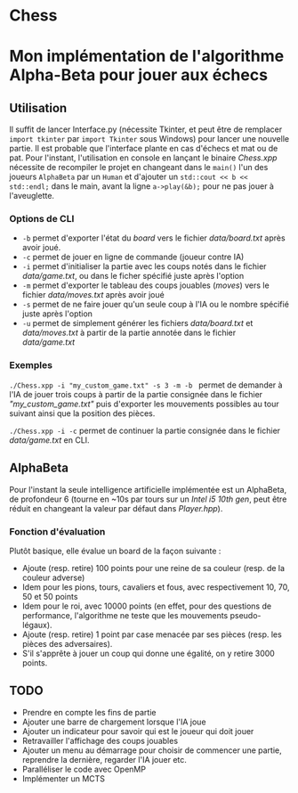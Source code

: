 # Chess

Mon implémentation de l'algorithme Alpha-Beta pour jouer aux échecs
===

## Utilisation

Il suffit de lancer Interface.py (nécessite Tkinter, et peut être de remplacer ```import tkinter``` par ```import Tkinter``` sous Windows) pour lancer une nouvelle partie.
Il est probable que l'interface plante en cas d'échecs et mat ou de pat.
Pour l'instant, l'utilisation en console en lançant le binaire _Chess.xpp_ nécessite de recompiler le projet en changeant dans le ```main()``` l'un des joueurs ```AlphaBeta``` par un ```Human``` et d'ajouter un ```std::cout << b << std::endl;``` dans le main, avant la ligne ```a->play(&b);``` pour ne pas jouer à l'aveuglette.

### Options de CLI

 - ```-b``` permet d'exporter l'état du _board_ vers le fichier _data/board.txt_ après avoir joué.
 - ```-c``` permet de jouer en ligne de commande (joueur contre IA)
 - ```-i``` permet d'initialiser la partie avec les coups notés dans le fichier _data/game.txt_, ou dans le ficher spécifié juste après l'option
 - ```-m``` permet d'exporter le tableau des coups jouables (_moves_) vers le fichier _data/moves.txt_ après avoir joué
 - ```-s``` permet de ne faire jouer qu'un seule coup à l'IA ou le nombre spécifié juste après l'option
 - ```-u``` permet de simplement générer les fichiers _data/board.txt_ et _data/moves.txt_ à partir de la partie annotée dans le fichier _data/game.txt_

### Exemples

```./Chess.xpp -i "my_custom_game.txt" -s 3 -m -b ``` permet de demander à l'IA de jouer trois coups à partir de la partie consignée dans le fichier *"my_custom_game.txt"* puis d'exporter les mouvements possibles au tour suivant ainsi que la position des pièces.

```./Chess.xpp -i -c``` permet de continuer la partie consignée dans le fichier _data/game.txt_ en CLI.

## AlphaBeta

Pour l'instant la seule intelligence artificielle implémentée est un AlphaBeta, de profondeur 6 (tourne en ~10s par tours sur un _Intel i5 10th gen_, peut être réduit en changeant la valeur par défaut dans _Player.hpp_).

### Fonction d'évaluation

Plutôt basique, elle évalue un board de la façon suivante :

 - Ajoute (resp. retire) 100 points pour une reine de sa couleur (resp. de la couleur adverse)
 - Idem pour les pions, tours, cavaliers et fous, avec respectivement 10, 70, 50 et 50 points
 - Idem pour le roi, avec 10000 points (en effet, pour des questions de performance, l'algorithme ne teste que les mouvements pseudo-légaux).
 - Ajoute (resp. retire) 1 point par case menacée par ses pièces (resp. les pièces des adversaires).
 - S'il s'apprête à jouer un coup qui donne une égalité, on y retire 3000 points.

## TODO

 - Prendre en compte les fins de partie
 - Ajouter une barre de chargement lorsque l'IA joue
 - Ajouter un indicateur pour savoir qui est le joueur qui doit jouer
 - Retravailler l'affichage des coups jouables
 - Ajouter un menu au démarrage pour choisir de commencer une partie, reprendre la dernière, regarder l'IA jouer etc.
 - Paralléliser le code avec OpenMP
 - Implémenter un MCTS
